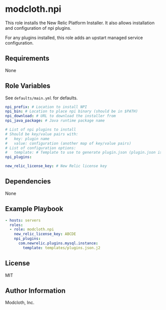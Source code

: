 modcloth.npi
============

This role installs the New Relic Platform Installer. It also allows
installation and configuration of npi plugins.

For any plugins installed, this role adds an upstart managed service
configuration.

Requirements
------------

None

Role Variables
--------------

See `defaults/main.yml` for defaults.

```yml
npi_prefix: # Location to install NPI
npi_bin: # Location to place npi binary (should be in $PATH)
npi_download: # URL to download the installer from
npi_java_package: # Java runtime package name

# List of npi plugins to install
# Should be key/value pairs with:
#   key: plugin name
#   value: configuration (another map of key/value pairs)
# List of configuration options:
#   template: # Template to use to generate plugin.json (plugin.json is written only if this is set)
npi_plugins:

new_relic_license_key: # New Relic license key
```

Dependencies
------------

None

Example Playbook
----------------

```yml
- hosts: servers
  roles:
  - role: modcloth.npi
    new_relic_license_key: ABCDE
    npi_plugins:
      com.newrelic.plugins.mysql.instance:
        template: templates/plugins.json.j2
```

License
-------

MIT

Author Information
------------------

Modcloth, Inc.

